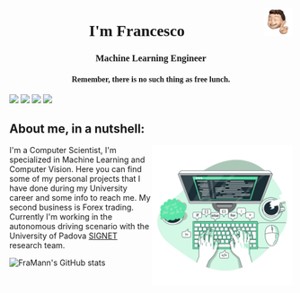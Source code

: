 <img align="right" width="50" height="50" src="./images/me.png"><h1 style="font-family:verdana;" align="center">I'm Francesco</h1>
<h3 style="font-family:verdana;" align="center">Machine Learning Engineer</h3>
<h4 style="font-family:verdana;" align="center">Remember, there is no such thing as free lunch.</h4>




[![](https://img.shields.io/badge/LinkedIn-0077B5?style=for-the-badge&logo=linkedin&logoColor=white)](https://www.linkedin.com/in/francescomandru/)
[![](https://img.shields.io/badge/Stack_Overflow-FE7A16?style=for-the-badge&logo=stack-overflow&logoColor=white)](https://ai.stackexchange.com/users/32694/framan)
[![](https://img.shields.io/badge/-Instagram-informational?style=for-the-badge&logo=instagram&logoColor=white&color=C13584)](https://www.instagram.com/francescomandru/)
[![](https://img.shields.io/badge/Spotify-1ED760?&style=for-the-badge&logo=spotify&logoColor=white)](https://open.spotify.com/user/11165944658?si=Fq2bWQ_STCejGc3_-iKgPg)



## About me, in a nutshell: 
<img align="right" width="250" height="250" src="./images/coding.png"></a>
I'm a Computer Scientist, I'm specialized in Machine Learning and Computer Vision. Here you can find some of my personal projects that I have done during my University career and some info to reach me. My second business is Forex trading. Currently I'm working in the autonomous driving scenario with the University of Padova <a href="http://signet.dei.unipd.it/">SIGNET</a> research team. </a> 






![FraMann's GitHub stats](https://github-readme-stats.vercel.app/api?username=FrancescoMandru&show_icons=true&theme=dracula)



